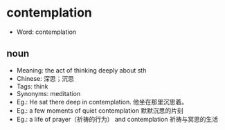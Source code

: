# contemplation

- Word: contemplation

## noun

- Meaning: the act of thinking deeply about sth
- Chinese: 深思；沉思
- Tags: think
- Synonyms: meditation
- Eg.: He sat there deep in contemplation. 他坐在那里沉思着。
- Eg.: a few moments of quiet contemplation 默默沉思的片刻
- Eg.: a life of prayer（祈祷的行为） and contemplation 祈祷与冥思的生活

